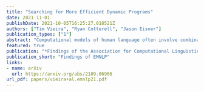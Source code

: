 ```yaml
---
title: "Searching for More Efficient Dynamic Programs"
date: 2021-11-01
publishDate: 2021-10-05T16:25:27.018521Z
authors: ["Tim Vieira", "Ryan Cotterell", "Jason Eisner"]
publication_types: ["1"]
abstract: "Computational models of human language often involve combinatorial problems. For instance, a probabilistic parser may marginalize over exponentially many trees to make predictions.  Algorithms for such problems often employ dynamic programming and are not always unique. Finding one with optimal asymptotic runtime can be unintuitive, time consuming, and error-prone. Our work aims to automate this laborious process.  Given an initial correct declarative program, we search for a sequence of semantics-preserving transformations to improve its running time as much as possible. To this end, we describe a set of program transformations, a simple metric for assessing the efficiency of a transformed program, and a heuristic search procedure to improve this metric. We show that in practice, automated search---like the mental search performed by human programmers---can find substantial improvements to the initial program. Empirically, we show that many speed-ups described in the NLP literature could have been discovered automatically by our system."
featured: true
publication: "*Findings of the Association for Computational Linguistics: EMNLP 2021*"
publication_short: "Findings of EMNLP"
links:
- name: arXiv
  url: https://arxiv.org/abs/2109.06966
url_pdf: papers/vieira+al.emnlp21.pdf
---
```


